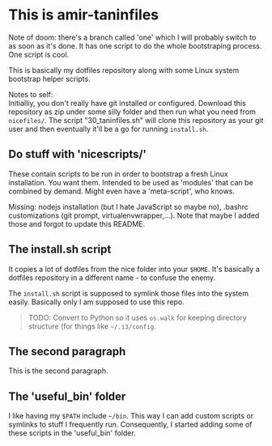 This is amir-taninfiles
=======================

Note of doom: there's a branch called 'one' which I will probably switch to as soon as it's done.
It has one script to do the whole bootstraping process. One script is cool.

This is basically my dotfiles repository along with some Linux system bootstrap helper scripts.

Notes to self:  
Initialliy, you don't really have git installed or configured. Download this repository as zip under some silly folder and then run what you need from `nicefiles/`. The script "30_taninfiles.sh" will clone this repository as your git user and then eventually it'll be a go for running `install.sh`.


## Do stuff with 'nicescripts/'

These contain scripts to be run in order to bootstrap a fresh Linux installation. You want them. Intended to be used as 'modules' that can be combined by demand. Might even have a 'meta-script', who knows.

Missing: nodejs installation (but I hate JavaScript so maybe no), .bashrc customizations (git prompt, virtualenvwrapper,...). Note that maybe I added those and forgot to update this README.


## The install.sh script

It copies a lot of dotfiles from the nice folder into your `$HOME`. It's
basically a dotfiles repository in a different name - to confuse the enemy.

The `install.sh` script is supposed to symlink those files into the system
easily.  Basically only I am supposed to use this repo.

> TODO: Convert to Python so it uses `os.walk` for keeping directory structure (for things like `~/.i3/config`.


## The second paragraph

This is the second paragraph.


## The 'useful_bin' folder

I like having my `$PATH` include `~/bin`. This way I can add custom scripts or symlinks to stuff I frequently run.
Consequently, I started adding some of these scripts in the 'useful_bin' folder.
